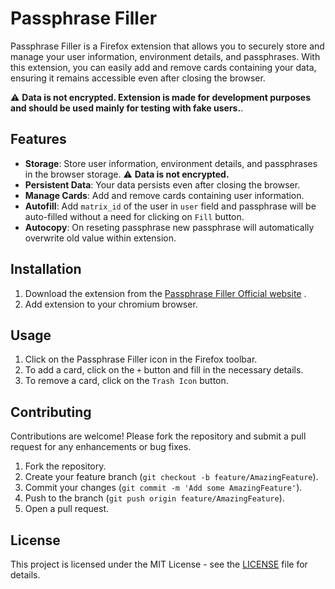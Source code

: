 # Passphrase Filler

Passphrase Filler is a Firefox extension that allows you to securely store and manage your user information, environment details, and passphrases.
With this extension, you can easily add and remove cards containing your data, ensuring it remains accessible even after closing the browser.

⚠️ **Data is not encrypted. Extension is made for development purposes and should be used mainly for testing with
fake users.**.

## Features

- **Storage**: Store user information, environment details, and passphrases in the browser storage.
  ⚠️ **Data is not encrypted.**
- **Persistent Data**: Your data persists even after closing the browser.
- **Manage Cards**: Add and remove cards containing user information.
- **Autofill**: Add `matrix_id` of the user in `user` field and passphrase will be auto-filled without
  a need for clicking on `Fill` button.
- **Autocopy**: On reseting passphrase new passphrase will automatically overwrite old value within extension.

## Installation

1. Download the extension from the [Passphrase Filler Official website]() .
2. Add extension to your chromium browser.

## Usage

1. Click on the Passphrase Filler icon in the Firefox toolbar.
2. To add a card, click on the `+` button and fill in the necessary details.
3. To remove a card, click on the `Trash Icon` button.

## Contributing

Contributions are welcome! Please fork the repository and submit a pull request for any enhancements or bug fixes.

1. Fork the repository.
2. Create your feature branch (`git checkout -b feature/AmazingFeature`).
3. Commit your changes (`git commit -m 'Add some AmazingFeature'`).
4. Push to the branch (`git push origin feature/AmazingFeature`).
5. Open a pull request.

## License

This project is licensed under the MIT License - see the [LICENSE](LICENSE) file for details.
